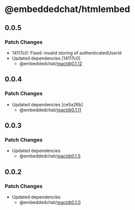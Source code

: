 # @embeddedchat/htmlembed

## 0.0.5

### Patch Changes

- 14117c0: Fixed: invalid storing of authenticatedUserId
- Updated dependencies [14117c0]
  - @embeddedchat/react@0.1.12

## 0.0.4

### Patch Changes

- Updated dependencies [ce5a26b]
  - @embeddedchat/react@0.1.11

## 0.0.3

### Patch Changes

- Updated dependencies
  - @embeddedchat/react@0.1.5

## 0.0.2

### Patch Changes

- Updated dependencies
  - @embeddedchat/react@0.1.0
